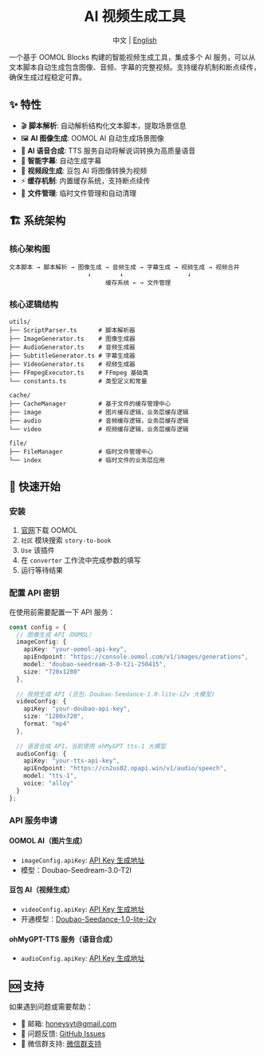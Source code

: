 <div align=center>
  <h1>AI 视频生成工具</h1>
  <p>中文 | <a href="./README-en.md">English</a></p>
</div>

一个基于 OOMOL Blocks 构建的智能视频生成工具，集成多个 AI 服务，可以从文本脚本自动生成包含图像、音频、字幕的完整视频。支持缓存机制和断点续传，确保生成过程稳定可靠。

## ✨ 特性

- 🎬 **脚本解析**: 自动解析结构化文本脚本，提取场景信息
- 🖼️ **AI 图像生成**: OOMOL AI 自动生成场景图像
- 🎵 **AI 语音合成**: TTS 服务自动将解说词转换为高质量语音
- 📝 **智能字幕**: 自动生成字幕
- 🎥 **视频段生成**: 豆包 AI 将图像转换为视频
- ⚡ **缓存机制**: 内置缓存系统，支持断点续传
- 📁 **文件管理**: 临时文件管理和自动清理

## 🏗️ 系统架构

### 核心架构图

```
文本脚本 → 脚本解析 → 图像生成 → 音频生成 → 字幕生成 → 视频生成 → 视频合并
                      ↓        ↓                  ↓
                           缓存系统 ← → 文件管理
```

### 核心逻辑结构

```
utils/
├── ScriptParser.ts      # 脚本解析器
├── ImageGenerator.ts    # 图像生成器
├── AudioGenerator.ts    # 音频生成器
├── SubtitleGenerator.ts # 字幕生成器
├── VideoGenerator.ts    # 视频生成器
├── FFmpegExecutor.ts    # FFmpeg 基础类
└── constants.ts         # 类型定义和常量

cache/
├── CacheManager         # 基于文件的缓存管理中心
├── image                # 图片缓存逻辑，业务层缓存逻辑
├── audio                # 音频缓存逻辑，业务层缓存逻辑
└── video                # 视频缓存逻辑，业务层缓存逻辑

file/
├── FileManager          # 临时文件管理中心
└── index                # 临时文件的业务层应用
```

## 🚀 快速开始

### 安装

1. [官网](https://oomol.com/zh-CN/downloads/)下载 OOMOL
2. `社区` 模块搜索 `story-to-book`
3. `Use` 该插件
4. 在 `converter` 工作流中完成参数的填写
5. 运行等待结果

### 配置 API 密钥

在使用前需要配置一下 API 服务：

```typescript
const config = {
  // 图像生成 API（OOMOL）
  imageConfig: {
    apiKey: "your-oomol-api-key",
    apiEndpoint: "https://console.oomol.com/v1/images/generations",
    model: "doubao-seedream-3-0-t2i-250415",
    size: "720x1280"
  },
    
  // 视频生成 API (豆包，Doubao-Seedance-1.0-lite-i2v 大模型)
  videoConfig: {
    apiKey: "your-doubao-api-key",
    size: "1280x720",
    format: "mp4"
  },
  
  // 语音合成 API。当前使用 ohMyGPT tts-1 大模型
  audioConfig: {
    apiKey: "your-tts-api-key",
    apiEndpoint: "https://cn2us02.opapi.win/v1/audio/speech",
    model: "tts-1",
    voice: "alloy"
  }
};
```

### API 服务申请

#### OOMOL AI（图片生成）

* `imageConfig.apiKey`: [API Key 生成地址](https://console.oomol.com/panel/api-key)
* 模型：Doubao-Seedream-3.0-T2I

#### 豆包 AI（视频生成）

* `videoConfig.apiKey`: [API Key 生成地址](https://console.volcengine.com/ark/region:ark+cn-beijing/apiKey?apikey=%7B%7D)
* 开通模型：[Doubao-Seedance-1.0-lite-i2v](https://console.volcengine.com/ark/region:ark+cn-beijing/openManagement?LLM=%7B%7D&OpenTokenDrawer=false&tab=ComputerVision)

#### ohMyGPT-TTS 服务（语音合成）

* `audioConfig.apiKey`: [API Key 生成地址](https://www.ohmygpt.com/apis/keys)


## 🆘 支持

如果遇到问题或需要帮助：

- 📧 邮箱: honeysyt@gmail.com
- 🐛 问题反馈: [GitHub Issues](https://github.com/oomol-blocks/story-to-video/issues)
- 📖 微信群支持: [微信群支持](https://oomol.com/img/qrcode@3x.png)
